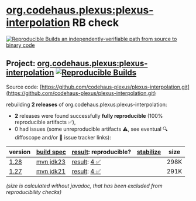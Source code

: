 [org.codehaus.plexus:plexus-interpolation](https://central.sonatype.com/artifact/org.codehaus.plexus/plexus-interpolation/versions) RB check
=======

[![Reproducible Builds](https://reproducible-builds.org/images/logos/rb.svg) an independently-verifiable path from source to binary code](https://reproducible-builds.org/)

## Project: [org.codehaus.plexus:plexus-interpolation](https://central.sonatype.com/artifact/org.codehaus.plexus/plexus-interpolation/versions) [![Reproducible Builds](https://img.shields.io/endpoint?url=https://raw.githubusercontent.com/jvm-repo-rebuild/reproducible-central/master/content/org/codehaus/plexus/plexus-interpolation/badge.json)](https://github.com/jvm-repo-rebuild/reproducible-central/blob/master/content/org/codehaus/plexus/plexus-interpolation/README.md)

Source code: [https://github.com/codehaus-plexus/plexus-interpolation.git](https://github.com/codehaus-plexus/plexus-interpolation.git)

rebuilding **2 releases** of org.codehaus.plexus:plexus-interpolation:
- **2** releases were found successfully **fully reproducible** (100% reproducible artifacts :white_check_mark:),
- 0 had issues (some unreproducible artifacts :warning:, see eventual :mag: diffoscope and/or :memo: issue tracker links):

| version | [build spec](/BUILDSPEC.md) | [result](https://reproducible-builds.org/docs/jvm/): reproducible? | [stabilize](https://github.com/google/oss-rebuild/blob/main/cmd/stabilize/README.md) | size |
| -- | --------- | ------ | ------ | -- |
| [1.28](https://central.sonatype.com/artifact/org.codehaus.plexus/plexus-interpolation/1.28/pom) | [mvn jdk23](plexus-interpolation-1.28.buildspec) | [result](plexus-interpolation-1.28.buildinfo): [4 :white_check_mark: ](plexus-interpolation-1.28.buildcompare) | | 298K |
| [1.27](https://central.sonatype.com/artifact/org.codehaus.plexus/plexus-interpolation/1.27/pom) | [mvn jdk21](plexus-interpolation-1.27.buildspec) | [result](plexus-interpolation-1.27.buildinfo): [4 :white_check_mark: ](plexus-interpolation-1.27.buildcompare) | | 291K |

<i>(size is calculated without javadoc, that has been excluded from reproducibility checks)</i>
